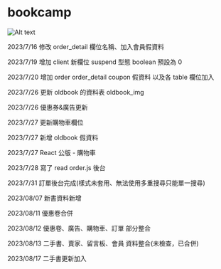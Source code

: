 # bookcamp

![Alt text](https://imgur.com/xtCRg8Q)

2023/7/16 修改 order_detail 欄位名稱、加入會員假資料

2023/7/19 增加 client 新欄位 suspend 型態 boolean 預設為 0

2023/7/20 增加 order order_detail coupon 假資料 以及各 table 欄位加入

2023/7/26 更新 oldbook 的資料表 oldbook_img

2023/7/26 優惠券&廣告更新

2023/7/27 更新購物車欄位

2023/7/27 新增 oldbook 假資料

2023/7/27 React 公版 - 購物車

2023/7/28 寫了 read order.js 後台

2023/7/31 訂單後台完成(樣式未套用、無法使用多重搜尋只能單一搜尋)

2023/08/07 新書資料新增

2023/08/11 優惠卷合併

2023/08/12 優惠卷、廣告、購物車、訂單 部分整合

2023/08/13 二手書、賣家、留言板、會員 資料整合(未檢查，已合併)

2023/08/17 二手書更新加入
